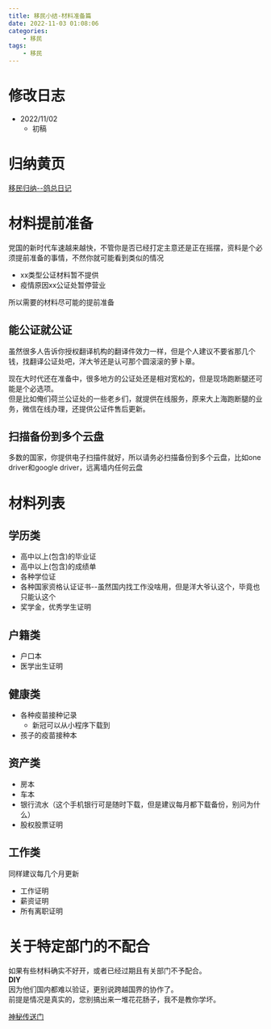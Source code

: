 ```yaml
---
title: 移民小结-材料准备篇
date: 2022-11-03 01:08:06
categories:
    - 移民
tags:
    - 移民
---
```

<!-- toc -->

# 修改日志
* 2022/11/02
    - 初稿


# 归纳黄页
[移民归纳--鸽总日记](/2022/10/28/imm-geziwang-roadmap/)

# 材料提前准备

党国的新时代车速越来越快，不管你是否已经打定主意还是正在摇摆，资料是个必须提前准备的事情，不然你就可能看到类似的情况
- xx类型公证材料暂不提供
- 疫情原因xx公证处暂停营业

所以需要的材料尽可能的提前准备

## 能公证就公证

虽然很多人告诉你授权翻译机构的翻译件效力一样，但是个人建议不要省那几个钱，找翻译公证处吧，洋大爷还是认可那个圆滚滚的萝卜章。

现在大时代还在准备中，很多地方的公证处还是相对宽松的，但是现场跑断腿还可能是个必选项。  
但是比如俺们荷兰公证处的一些老乡们，就提供在线服务，原来大上海跑断腿的业务，微信在线办理，还提供公证件售后更新。

## 扫描备份到多个云盘
多数的国家，你提供电子扫描件就好，所以请务必扫描备份到多个云盘，比如one driver和google driver，远离墙内任何云盘

# 材料列表

## 学历类
- 高中以上(包含)的毕业证
- 高中以上(包含)的成绩单
- 各种学位证
- 各种国家资格认证证书--虽然国内找工作没啥用，但是洋大爷认这个，毕竟也只能认这个
- 奖学金，优秀学生证明
## 户籍类
- 户口本
- 医学出生证明

## 健康类
- 各种疫苗接种记录
    - 新冠可以从小程序下载到
- 孩子的疫苗接种本

## 资产类
- 房本
- 车本
- 银行流水（这个手机银行可是随时下载，但是建议每月都下载备份，别问为什么）
- 股权股票证明

## 工作类
同样建议每几个月更新
- 工作证明
- 薪资证明
- 所有离职证明

# 关于特定部门的不配合
如果有些材料确实不好开，或者已经过期且有关部门不予配合。   
**DIY**   
因为他们国内都难以验证，更别说跨越国界的协作了。   
前提是情况是真实的，您别搞出来一堆花花肠子，我不是教你学坏。


[神秘传送门](http://seal.skyfont.com/)
